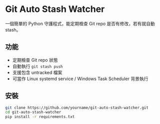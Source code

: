 # Git Auto Stash Watcher

一個簡單的 Python 守護程式，能定期檢查 Git repo 是否有修改，若有就自動 stash。

## 功能
- 定期檢查 Git repo 狀態
- 自動執行 `git stash push`
- 支援包含 untracked 檔案
- 可當作 Linux systemd service / Windows Task Scheduler 背景執行

## 安裝
```bash
git clone https://github.com/yourname/git-auto-stash-watcher.git
cd git-auto-stash-watcher
pip install -r requirements.txt
